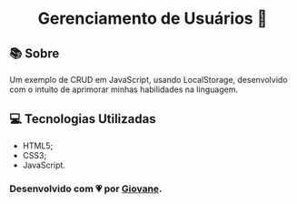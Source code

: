 <h1 align="center">Gerenciamento de Usuários 📁</h1>

## 📚 Sobre

Um exemplo de CRUD em JavaScript, usando LocalStorage, desenvolvido com o intuito de aprimorar minhas habilidades na linguagem.

## 💻 Tecnologias Utilizadas

* HTML5;
* CSS3;
* JavaScript.

### Desenvolvido com 💗 por [Giovane](https://github.com/Giov4ne).